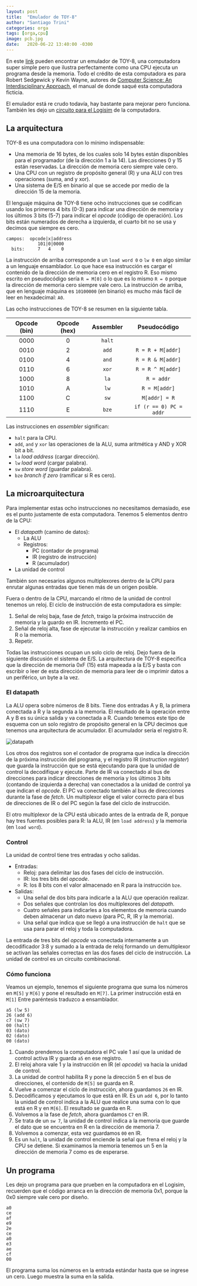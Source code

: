 ```yaml
---
layout: post
title:  "Emulador de TOY-8"
author: "Santiago Trini"
categories: orga
tags: [orga,cpu]
image: pcb.jpg
date:   2020-06-22 13:40:00 -0300
---
```


En este [link](https://la35.github.io/emulador) pueden encontrar un emulador de TOY-8, una computadora super simple pero que ilustra perfectamente como una CPU ejecuta un programa desde la memoria. Todo el crédito de esta computadora es para Robert Sedgewick y Kevin Wayne, autores de [Computer Science: An Interdisciplinary Approach](https://www.amazon.com/Computer-Science-Interdisciplinary-Robert-Sedgewick/dp/0134076427/ref=sr_1_1?dchild=1&keywords=computer+science&qid=1592843578&s=books&sr=1-1), el manual de donde saqué esta computadora ficticia.

El emulador está re crudo todavía, hay bastante para mejorar pero funciona. También les dejo un [circuito para el Logisim](../assets/files/toy8.circ) de la computadora.

## La arquitectura

TOY-8 es una computadora con lo mínimo indispensable:

- Una memoria de 16 bytes, de los cuales solo 14 bytes están disponibles para el programador (de la dirección 1 a la 14). Las direcciones 0 y 15 están reservadas. La dirección de memoria cero siempre vale cero.
- Una CPU con un registro de propósito general (R) y una ALU con tres operaciones (suma, and y xor).
- Una sistema de E/S en binario al que se accede por medio de la dirección 15 de la memoria.

El lenguaje máquina de TOY-8 tiene ocho instrucciones que se codifican usando los primeros 4 bits (0-3) para indicar una dirección de memoria y los últimos 3 bits (5-7) para indicar el _opcode_ (código de operación). Los bits están numerados de derecha a izquierda, el cuarto bit no se usa y decimos que siempre es cero.

```
campos:  opcode|x|address
            101|0|0000
  bits:     7   4    0
```
La instrucción de arriba corresponde a un `load word 0` o `lw 0` en algo similar a un lenguaje ensamblador. Lo que hace esa instrucción es cargar el contenido de la dirección de memoria cero en el registro R. Eso mismo escrito en pseudocódigo sería `R = M[0]` o lo que es lo mismo `R = 0` porque la dirección de memoria cero siempre vale cero. La instrucción de arriba, que en lenguaje máquina es `10100000` (en binario) es mucho más fácil de leer en hexadecimal: `A0`.

Las ocho instrucciones de TOY-8 se resumen en la siguiente tabla.

|Opcode (bin)|Opcode (hex)|Assembler|Pseudocódigo           |
|:----------:|:----------:|:-------:|:---------------------:|
|0000        |0           |`halt`   |                       |
|0010        |2           |`add`    |`R = R + M[addr]`      |
|0100        |4           |`and`    |`R = R & M[addr]`      |
|0110        |6           |`xor`    |`R = R ^ M[addr]`      |
|1000        |8           |`la`     |`R = addr`             |
|1010        |A           |`lw`     |`R = M[addr]`          |
|1100        |C           |`sw`     |`M[addr] = R`          |
|1110        |E           |`bze`    |`if (r == 0) PC = addr`|


Las instrucciones en _assembler_ significan:

- `halt` para la CPU.
- `add`, `and` y `xor` las operaciones de la ALU, suma aritmética y AND y XOR bit a bit.
- `la` _load address_ (cargar dirección).
- `lw` _load word_ (cargar palabra).
- `sw` _store word_ (guardar palabra).
- `bze` _branch if zero_ (ramificar si R es cero).

## La microarquitectura

Para implementar estas ocho instrucciones no necesitamos demasiado, ese es el punto justamente de esta computadora. Tenemos 5 elementos dentro de la CPU:

- El _datapath_ (camino de datos):
  - La ALU
  - Registros:
    - PC (contador de programa)
    - IR (registro de instrucción)
    - R (acumulador)
- La unidad de control

También son necesarios algunos multiplexores dentro de la CPU para enrutar algunas entradas que tienen más de un origen posible.

Fuera o dentro de la CPU, marcando el ritmo de la unidad de control tenemos un reloj. El ciclo de instrucción de esta computadora es simple:

1. Señal de reloj baja, fase de _fetch_, traigo la próxima instrucción de memoria y la guardo en IR. Incremento el PC.
2. Señal de reloj alta, fase de ejecutar la instrucción y realizar cambios en R o la memoria.
3. Repetir.

Todas las instrucciones ocupan un solo ciclo de reloj. Dejo fuera de la siguiente discusión el sistema de E/S. La arquitectura de TOY-8 especifica que la dirección de memoria 0xF (15) está mapeada a la E/S y basta con escribir o leer de esta dirección de memoria para leer de o imprimir datos a un periférico, un byte a la vez.

### El datapath

La ALU opera sobre números de 8 bits. Tiene dos entradas A y B, la primera conectada a R y la segunda a la memoria. El resultado de la operación entre A y B es su única salida y va conectada a R. Cuando tenemos este tipo de esquema con un solo registro de propósito general en la CPU decimos que tenemos una arquitectura de acumulador. El acumulador sería el registro R.

![datapath](../assets/img/datapath.png)

Los otros dos registros son el contador de programa que indica la dirección de la próxima instrucción del programa, y el registro IR (_instruction register_) que guarda la instrucción que se está ejecutando para que la unidad de control la decodifique y ejecute. Parte de IR va conectado al bus de direcciones para indicar direcciones de memoria y los últimos 3 bits (contando de izquierda a derecha) van conectados a la unidad de control ya que indican el _opcode_. El PC va conectado también al bus de direcciones durante la fase de _fetch_. Un multiplexor elige el valor correcto para el bus de direcciones de IR o del PC según la fase del ciclo de instrucción.

El otro multiplexor de la CPU está ubicado antes de la entrada de R, porque hay tres fuentes posibles para R: la ALU, IR (en `load address`) y la memoria (en `load word`).

### Control

La unidad de control tiene tres entradas y ocho salidas.

- Entradas:
  - Reloj: para delimitar las dos fases del ciclo de instrucción.
  - IR: los tres bits del _opcode_.
  - R: los 8 bits con el valor almacenado en R para la instrucción `bze`.
- Salidas:
  - Una señal de dos bits para indicarle a la ALU que operación realizar.
  - Dos señales que controlan los dos multiplexores del _datapath_.
  - Cuatro señales para indicarles a los elementos de memoria cuando deben almacenar un dato nuevo (para PC, R, IR y la memoria).
  - Una señal que indica que se llegó a una instrucción de `halt` que se usa para parar el reloj y toda la computadora.

La entrada de tres bits del _opcode_ va conectada internamente a un decodificador 3:8 y sumado a la entrada de reloj formando un demultiplexor se activan las señales correctas en las dos fases del ciclo de instrucción. La unidad de control es un circuito combinacional.

### Cómo funciona

Veamos un ejemplo, tenemos el siguiente programa que suma los números en `M[5]` y `M[6]` y pone el resultado en `M[7]`. La primer instrucción está en `M[1]` Entre paréntesis traduzco a ensamblador.

```
a5 (lw 5)
26 (add 6)
c7 (sw 7)
00 (halt)
03 (dato)
02 (dato)
00 (dato)
```

1. Cuando prendemos la computadora el PC vale 1 así que la unidad de control activa IR y guarda `a5` en ese registro.
2. El reloj ahora vale 1 y la instrucción en IR (el _opcode_) va hacia la unidad de control.
3. La unidad de control habilita R y pone la dirección 5 en el bus de direcciones, el contenido de `M[5]` se guarda en R.
4. Vuelve a comenzar el ciclo de instrucción, ahora guardamos `26` en IR.
5. Decodificamos y ejecutamos lo que está en IR. Es un `add 6`, por lo tanto la unidad de control indica a la ALU que realice una suma con lo que está en R y en `M[6]`. El resultado se guarda en R.
6. Volvemos a la fase de _fetch_, ahora guardamos `C7` en IR.
7. Se trata de un `sw 7`, la unidad de control indica a la memoria que guarde el dato que se encuentra en R en la dirección de memoria 7.
8. Volvemos a comenzar, esta vez guardamos `00` en IR.
9. Es un `halt`, la unidad de control enciende la señal que frena el reloj y la CPU se detiene. Si examinamos la memoria tenemos un 5 en la dirección de memoria 7 como es de esperarse.

## Un programa

Les dejo un programa para que prueben en la computadora en el Logisim, recuerden que el código arranca en la dirección de memoria 0x1, porque la 0x0 siempre vale cero por diseño.

```
a0
ce
af
e9
2e
ce
a0
e3
ae
cf
00
```     

El programa suma los números en la entrada estándar hasta que se ingrese un cero. Luego muestra la suma en la salida.
